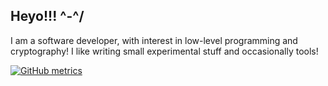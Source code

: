 ## Heyo!!! ^-^/

I am a software developer, with interest in low-level programming and cryptography! I like writing small experimental stuff and occasionally tools!

[![GitHub metrics](https://metrics.lecoq.io/juliapoo?languages=1&followup=1)](https://github.com/lowlighter/metrics)
